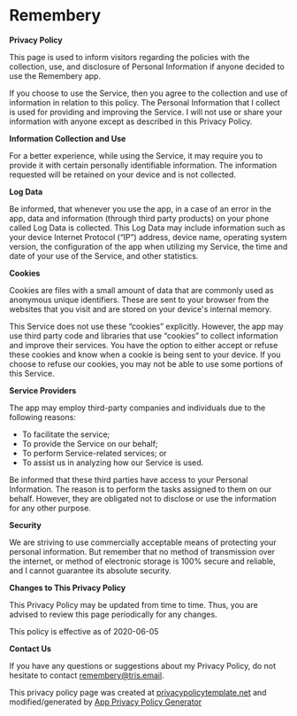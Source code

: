 # Remembery

**Privacy Policy**

This page is used to inform visitors regarding the policies with the collection, use, and disclosure of Personal Information if anyone decided to use the Remembery app.

If you choose to use the Service, then you agree to the collection and use of information in relation to this policy. The Personal Information that I collect is used for providing and improving the Service. I will not use or share your information with anyone except as described in this Privacy Policy.

**Information Collection and Use**

For a better experience, while using the Service, it may require you to provide it with certain personally identifiable information. The information requested will be retained on your device and is not collected.

**Log Data**

Be informed, that whenever you use the app, in a case of an error in the app, data and information (through third party products) on your phone called Log Data is collected. This Log Data may include information such as your device Internet Protocol (“IP”) address, device name, operating system version, the configuration of the app when utilizing my Service, the time and date of your use of the Service, and other statistics.

**Cookies**

Cookies are files with a small amount of data that are commonly used as anonymous unique identifiers. These are sent to your browser from the websites that you visit and are stored on your device's internal memory.

This Service does not use these “cookies” explicitly. However, the app may use third party code and libraries that use “cookies” to collect information and improve their services. You have the option to either accept or refuse these cookies and know when a cookie is being sent to your device. If you choose to refuse our cookies, you may not be able to use some portions of this Service.

**Service Providers**

The app may employ third-party companies and individuals due to the following reasons:

*   To facilitate the service;
*   To provide the Service on our behalf;
*   To perform Service-related services; or
*   To assist us in analyzing how our Service is used.

Be informed that these third parties have access to your Personal Information. The reason is to perform the tasks assigned to them on our behalf. However, they are obligated not to disclose or use the information for any other purpose.

**Security**

We are striving to use commercially acceptable means of protecting your personal information. But remember that no method of transmission over the internet, or method of electronic storage is 100% secure and reliable, and I cannot guarantee its absolute security.

**Changes to This Privacy Policy**

This Privacy Policy may be updated from time to time. Thus, you are advised to review this page periodically for any changes.

This policy is effective as of 2020-06-05

**Contact Us**

If you have any questions or suggestions about my Privacy Policy, do not hesitate to contact remembery@tris.email.

This privacy policy page was created at [privacypolicytemplate.net](https://privacypolicytemplate.net) and modified/generated by [App Privacy Policy Generator](https://app-privacy-policy-generator.firebaseapp.com/)
